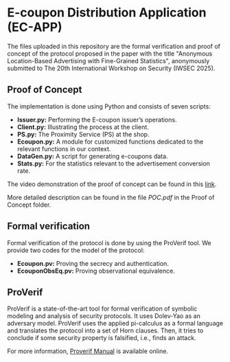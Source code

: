 # E-coupon Distribution Application (EC-APP)

The files uploaded in this repository are the formal verification and proof of concept of the protocol proposed in the paper with the title "Anonymous Location-Based Advertising with Fine-Grained Statistics", anonymously submitted to The 20th International Workshop on Security (IWSEC 2025).


## Proof of Concept

The implementation is done using Python and consists of seven scripts:

- **Issuer.py:** Performing the E-coupon issuer’s operations.
- **Client.py:** Illustrating the process at the client.
- **PS.py:** The Proximity Service (PS) at the shop.
- **Ecoupon.py:** A module for customized functions dedicated to the relevant functions in our
context.
- **DataGen.py:** A script for generating e-coupons data.
- **Stats.py:** For the statistics relevant to the advertisement conversion rate.

The video demonstration of the proof of concept can be found in this [link](https://mega.nz/file/CQUXDSAC#m6b4_zKJACLJ0tmj2qNVPJ42kXrY9Lal_NPYGzgW2KY). 

More detailed description can be found in the file _POC.pdf_ in the Proof of Concept folder.

## Formal verification

Formal verification of the protocol is done by using the ProVerif tool. We provide two codes for the model of the protocol:

- **Ecoupon.pv:** Proving the secrecy and authentication.
- **EcouponObsEq.pv:** Proving observational equivalence.

   
## ProVerif

ProVerif is a state-of-the-art tool for formal verification of symbolic modeling and analysis of security protocols. It uses Dolev-Yao as an adversary model. ProVerif uses the applied pi-calculus as a formal language and translates the protocol into a set of Horn clauses. Then, it tries to conclude if some security property is falsified, i.e., finds an attack.

For more information, [Proverif Manual](https://bblanche.gitlabpages.inria.fr/proverif/manual.pdf) is available online.
